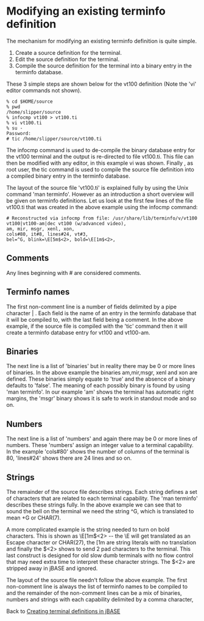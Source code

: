 # Modifying an existing terminfo definition  

<PageHeader />

The mechanism for modifying an existing terminfo definition is quite simple.  

1. Create a source definition for the terminal.
2. Edit the source definition for the terminal.
3. Compile the source definition for the terminal into a binary entry in the terminfo database.

These 3 simple steps are shown below for the vt100 definition (Note the 'vi' editor commands not shown).

```
% cd $HOME/source
% pwd
/home/slipper/source
% infocmp vt100 > vt100.ti
% vi vt100.ti
% su -
Password:
# tic /home/slipper/source/vt100.ti
```

The infocmp command is used to de-compile the binary database entry for the vt100 terminal and the output is re-directed to file vt100.ti. This file can then be modified with any editor, in this example vi was shown. Finally , as root user, the tic command is used to compile the source file definition into a compiled binary entry in the terminfo database.

The layout of the source file 'vt100.ti' is explained fully by using the Unix command 'man terminfo'. However as an introduction a short overview will be given on terminfo definitions. Let us look at the first few lines of the file vt100.ti that was created in the above example using the infocmp command:

```
# Reconstructed via infocmp from file: /usr/share/lib/terminfo/v/vt100
vt100|vt100-am|dec vt100 (w/advanced video),
am, mir, msgr, xenl, xon,
cols#80, it#8, lines#24, vt#3,
bel=^G, blink=\E[5m$<2>, bold=\E[1m$<2>,
```

## Comments

Any lines beginning with # are considered comments.

## Terminfo names

The first non-comment line is a number of fields delimited by a pipe character | . Each field is the name of an entry in the terminfo database that it will be compiled to, with the last field being a comment. In the above example, if the source file is compiled with the 'tic' command then it will create a terminfo database entry for vt100 and vt100-am.

## Binaries

The next line is a list of 'binaries' but in reality there may be 0 or more lines of binaries. In the above example the binaries am,mir,msgr, xenl and xon are defined. These binaries simply equate to 'true' and the absence of a binary defaults to 'false'. The meaning of each possibly binary is found by using 'man terminfo'. In our example 'am' shows the terminal has automatic right margins, the 'msgr' binary shows it is safe to work in standout mode and so on.

## Numbers

The next line is a list of 'numbers' and again there may be 0 or more lines of numbers. These 'numbers' assign an integer value to a terminal capability. In the example 'cols#80' shows the number of columns of the terminal is 80, 'lines#24' shows there are 24 lines and so on.

## Strings

 The remainder of the source file describes strings. Each string defines a set of characters that are related to each terminal capability. The 'man terminfo' describes these strings fully. In the above example we can see that to sound the bell on the terminal we need the string ^G, which is translated to mean <CTRL>+G or CHAR(7).  

 A more complicated example is the string needed to turn on bold characters. This is shown as \E[1m$<2> -- the \E will get translated as an Escape character or CHAR(27), the [1m are string literals with no translation and finally the $<2> shows to send 2 pad characters to the terminal. This last construct is designed for old slow dumb terminals with no flow control that may need extra time to interpret these character strings. The $<2> are stripped away in jBASE and ignored.

The layout of the source file needn't follow the above example. The first non-comment line is always the list of terminfo names to be compiled to and the remainder of the non-comment lines can be a mix of binaries, numbers and strings with each capability delimited by a comma character,

Back to [Creating terminal definitions in jBASE](./../README.md)

<PageFooter />
